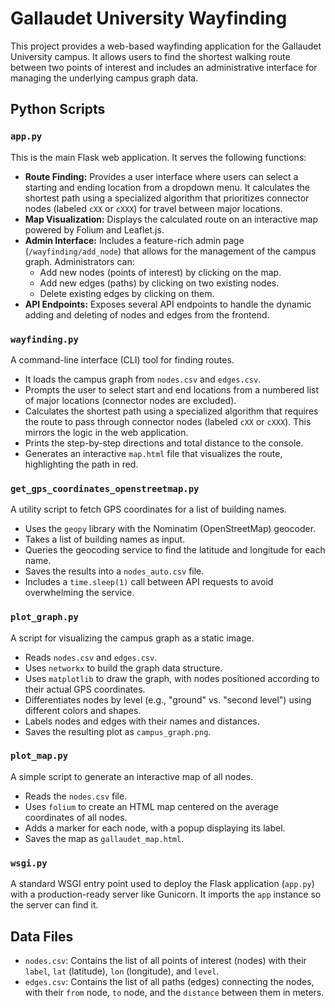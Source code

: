 # Gallaudet University Wayfinding

This project provides a web-based wayfinding application for the Gallaudet University campus. It allows users to find the shortest walking route between two points of interest and includes an administrative interface for managing the underlying campus graph data.

## Python Scripts

### `app.py`

This is the main Flask web application. It serves the following functions:

-   **Route Finding:** Provides a user interface where users can select a starting and ending location from a dropdown menu. It calculates the shortest path using a specialized algorithm that prioritizes connector nodes (labeled `cXX` or `cXXX`) for travel between major locations.
-   **Map Visualization:** Displays the calculated route on an interactive map powered by Folium and Leaflet.js.
-   **Admin Interface:** Includes a feature-rich admin page (`/wayfinding/add_node`) that allows for the management of the campus graph. Administrators can:
    -   Add new nodes (points of interest) by clicking on the map.
    -   Add new edges (paths) by clicking on two existing nodes.
    -   Delete existing edges by clicking on them.
-   **API Endpoints:** Exposes several API endpoints to handle the dynamic adding and deleting of nodes and edges from the frontend.

### `wayfinding.py`

A command-line interface (CLI) tool for finding routes.

-   It loads the campus graph from `nodes.csv` and `edges.csv`.
-   Prompts the user to select start and end locations from a numbered list of major locations (connector nodes are excluded).
-   Calculates the shortest path using a specialized algorithm that requires the route to pass through connector nodes (labeled `cXX` or `cXXX`). This mirrors the logic in the web application.
-   Prints the step-by-step directions and total distance to the console.
-   Generates an interactive `map.html` file that visualizes the route, highlighting the path in red.

### `get_gps_coordinates_openstreetmap.py`

A utility script to fetch GPS coordinates for a list of building names.

-   Uses the `geopy` library with the Nominatim (OpenStreetMap) geocoder.
-   Takes a list of building names as input.
-   Queries the geocoding service to find the latitude and longitude for each name.
-   Saves the results into a `nodes_auto.csv` file.
-   Includes a `time.sleep(1)` call between API requests to avoid overwhelming the service.

### `plot_graph.py`

A script for visualizing the campus graph as a static image.

-   Reads `nodes.csv` and `edges.csv`.
-   Uses `networkx` to build the graph data structure.
-   Uses `matplotlib` to draw the graph, with nodes positioned according to their actual GPS coordinates.
-   Differentiates nodes by level (e.g., "ground" vs. "second level") using different colors and shapes.
-   Labels nodes and edges with their names and distances.
-   Saves the resulting plot as `campus_graph.png`.

### `plot_map.py`

A simple script to generate an interactive map of all nodes.

-   Reads the `nodes.csv` file.
-   Uses `folium` to create an HTML map centered on the average coordinates of all nodes.
-   Adds a marker for each node, with a popup displaying its label.
-   Saves the map as `gallaudet_map.html`.

### `wsgi.py`

A standard WSGI entry point used to deploy the Flask application (`app.py`) with a production-ready server like Gunicorn. It imports the `app` instance so the server can find it.

## Data Files

-   `nodes.csv`: Contains the list of all points of interest (nodes) with their `label`, `lat` (latitude), `lon` (longitude), and `level`.
-   `edges.csv`: Contains the list of all paths (edges) connecting the nodes, with their `from` node, `to` node, and the `distance` between them in meters.
